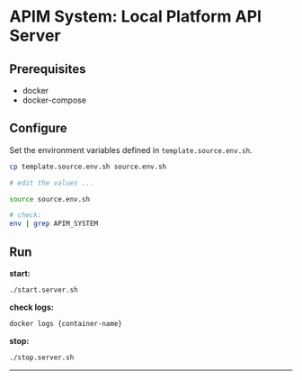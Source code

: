 # APIM System: Local Platform API Server

## Prerequisites

- docker
- docker-compose

## Configure

Set the environment variables defined in `template.source.env.sh`.

```bash
cp template.source.env.sh source.env.sh

# edit the values ...

source source.env.sh

# check:
env | grep APIM_SYSTEM
```

## Run

**start:**
```bash
./start.server.sh
```
**check logs:**
```bash
docker logs {container-name}
```

**stop:**
```bash
./stop.server.sh
```


---
